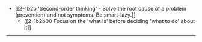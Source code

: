 - [[2-1b2b 'Second-order thinking' - Solve the root cause of a problem (prevention) and not symptoms. Be smart-lazy.]]
  - [[2-1b2b00 Focus on the 'what is' before deciding 'what to do' about it]]
---
